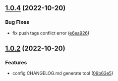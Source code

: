 <a name="1.0.4"></a>
## [1.0.4](https://github.com/self-denial-cy/webpack-exercise/compare/v1.0.3...v1.0.4) (2022-10-20)


### Bug Fixes

* fix push tags conflict error ([e6ea926](https://github.com/self-denial-cy/webpack-exercise/commit/e6ea926))



<a name="1.0.2"></a>
## [1.0.2](https://github.com/self-denial-cy/webpack-exercise/compare/v1.0.1...v1.0.2) (2022-10-20)


### Features

* config CHANGELOG.md generate tool ([09b63e5](https://github.com/self-denial-cy/webpack-exercise/commit/09b63e5))



